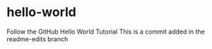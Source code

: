 # hello-world
Follow the GitHub Hello World Tutorial
This is a commit added in the readme-edits branch
